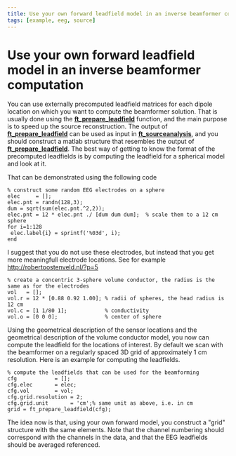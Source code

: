 ```yaml
---
title: Use your own forward leadfield model in an inverse beamformer computation
tags: [example, eeg, source]
---
```


# Use your own forward leadfield model in an inverse beamformer computation

You can use externally precomputed leadfield matrices for each dipole location on which you want to compute the beamformer solution. That is usually done using the **[ft_prepare_leadfield](/reference/ft_prepare_leadfield)** function, and the main purpose is to speed up the source reconstruction. The output of **[ft_prepare_leadfield](/reference/ft_prepare_leadfield)** can be used as input in **[ft_sourceanalysis](/reference/ft_sourceanalysis)**, and you should construct a matlab structure that resembles the output of **[ft_prepare_leadfield](/reference/ft_prepare_leadfield)**. The best way of getting to know the format of the precomputed leadfields is by computing the leadfield for a spherical model and look at it.

That can be demonstrated using the following code

    % construct some random EEG electrodes on a sphere
    elec     = [];
    elec.pnt = randn(128,3);
    dum = sqrt(sum(elec.pnt.^2,2));
    elec.pnt = 12 * elec.pnt ./ [dum dum dum];  % scale them to a 12 cm sphere
    for i=1:128
     elec.label{i} = sprintf('%03d', i);
    end
 
I suggest that you do not use these electrodes, but instead that 
you get more meaningfull electrode locations. See for example http://robertoostenveld.nl/?p=5

    % create a concentric 3-sphere volume conductor, the radius is the same as for the electrodes
    vol   = [];
    vol.r = 12 * [0.88 0.92 1.00]; % radii of spheres, the head radius is 12 cm
    vol.c = [1 1/80 1];            % conductivity
    vol.o = [0 0 0];               % center of sphere

Using the geometrical description of the sensor locations and the geometrical description of the volume conductor model, you now can compute the leadfield for the locations of interest. By default we scan with the beamformer on a regularly spaced 3D grid of approximately 1 cm resolution. Here is an example for computing the leadfields.

    % compute the leadfields that can be used for the beamforming
    cfg            = [];
    cfg.elec       = elec;
    cfg.vol        = vol;
    cfg.grid.resolution = 2;  
    cfg.grid.unit       = 'cm';% same unit as above, i.e. in cm
    grid = ft_prepare_leadfield(cfg);

The idea now is that, using your own forward model, you construct a "grid" structure with the same elements. Note that the channel numbering should correspond with the channels in the data, and that the EEG leadfields should be averaged referenced.

